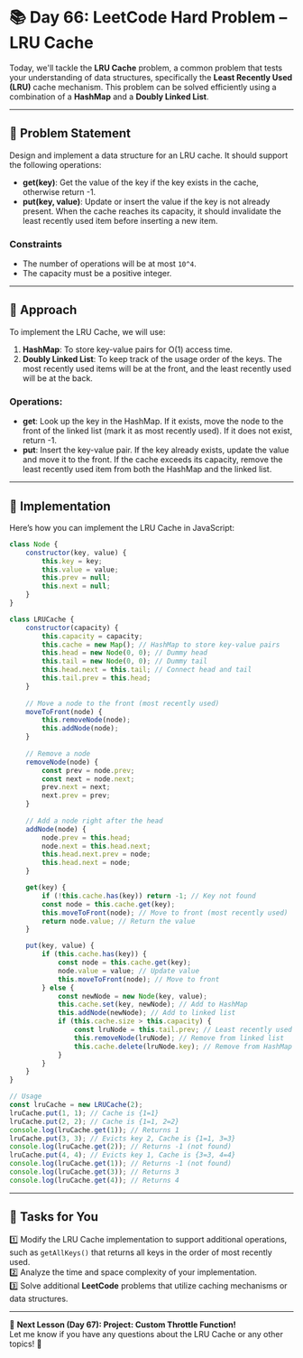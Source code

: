 # **📚 Day 66: LeetCode Hard Problem – LRU Cache**  

Today, we'll tackle the **LRU Cache** problem, a common problem that tests your understanding of data structures, specifically the **Least Recently Used (LRU)** cache mechanism. This problem can be solved efficiently using a combination of a **HashMap** and a **Doubly Linked List**.  

---

## **🔹 Problem Statement**  

Design and implement a data structure for an LRU cache. It should support the following operations:  
- **get(key)**: Get the value of the key if the key exists in the cache, otherwise return -1.  
- **put(key, value)**: Update or insert the value if the key is not already present. When the cache reaches its capacity, it should invalidate the least recently used item before inserting a new item.  

### **Constraints**  
- The number of operations will be at most `10^4`.
- The capacity must be a positive integer.

---

## **🔹 Approach**  

To implement the LRU Cache, we will use:  
1. **HashMap**: To store key-value pairs for O(1) access time.  
2. **Doubly Linked List**: To keep track of the usage order of the keys. The most recently used items will be at the front, and the least recently used will be at the back.

### **Operations**:  
- **get**: Look up the key in the HashMap. If it exists, move the node to the front of the linked list (mark it as most recently used). If it does not exist, return -1.
- **put**: Insert the key-value pair. If the key already exists, update the value and move it to the front. If the cache exceeds its capacity, remove the least recently used item from both the HashMap and the linked list.

---

## **🔹 Implementation**  
Here’s how you can implement the LRU Cache in JavaScript:  
```js
class Node {
    constructor(key, value) {
        this.key = key;
        this.value = value;
        this.prev = null;
        this.next = null;
    }
}

class LRUCache {
    constructor(capacity) {
        this.capacity = capacity;
        this.cache = new Map(); // HashMap to store key-value pairs
        this.head = new Node(0, 0); // Dummy head
        this.tail = new Node(0, 0); // Dummy tail
        this.head.next = this.tail; // Connect head and tail
        this.tail.prev = this.head;
    }
    
    // Move a node to the front (most recently used)
    moveToFront(node) {
        this.removeNode(node);
        this.addNode(node);
    }
    
    // Remove a node
    removeNode(node) {
        const prev = node.prev;
        const next = node.next;
        prev.next = next;
        next.prev = prev;
    }
    
    // Add a node right after the head
    addNode(node) {
        node.prev = this.head;
        node.next = this.head.next;
        this.head.next.prev = node;
        this.head.next = node;
    }

    get(key) {
        if (!this.cache.has(key)) return -1; // Key not found
        const node = this.cache.get(key);
        this.moveToFront(node); // Move to front (most recently used)
        return node.value; // Return the value
    }

    put(key, value) {
        if (this.cache.has(key)) {
            const node = this.cache.get(key);
            node.value = value; // Update value
            this.moveToFront(node); // Move to front
        } else {
            const newNode = new Node(key, value);
            this.cache.set(key, newNode); // Add to HashMap
            this.addNode(newNode); // Add to linked list
            if (this.cache.size > this.capacity) {
                const lruNode = this.tail.prev; // Least recently used node
                this.removeNode(lruNode); // Remove from linked list
                this.cache.delete(lruNode.key); // Remove from HashMap
            }
        }
    }
}

// Usage
const lruCache = new LRUCache(2);
lruCache.put(1, 1); // Cache is {1=1}
lruCache.put(2, 2); // Cache is {1=1, 2=2}
console.log(lruCache.get(1)); // Returns 1
lruCache.put(3, 3); // Evicts key 2, Cache is {1=1, 3=3}
console.log(lruCache.get(2)); // Returns -1 (not found)
lruCache.put(4, 4); // Evicts key 1, Cache is {3=3, 4=4}
console.log(lruCache.get(1)); // Returns -1 (not found)
console.log(lruCache.get(3)); // Returns 3
console.log(lruCache.get(4)); // Returns 4
```

---

## **📝 Tasks for You**  
1️⃣ Modify the LRU Cache implementation to support additional operations, such as `getAllKeys()` that returns all keys in the order of most recently used.  
2️⃣ Analyze the time and space complexity of your implementation.  
3️⃣ Solve additional **LeetCode** problems that utilize caching mechanisms or data structures.

---

🎯 **Next Lesson (Day 67): **Project:** Custom Throttle Function!**  
Let me know if you have any questions about the LRU Cache or any other topics! 🚀